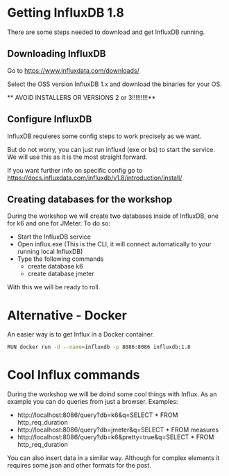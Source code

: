 # Getting InfluxDB 1.8

There are some steps needed to download and get InfluxDB running.

## Downloading InfluxDB
Go to https://www.influxdata.com/downloads/

Select the OSS version InfluxDB 1.x and download the binaries for your OS.

** AVOID INSTALLERS OR VERSIONS 2 or 3!!!!!!!!!**

## Configure InfluxDB
InfluxDB requieres some config steps to work precisely as we want.

But do not worry, you can just run influxd (exe or bs) to start the service. We will use this as it is the most straight forward.

If you want further info on specific config go to https://docs.influxdata.com/influxdb/v1.8/introduction/install/

## Creating databases for the workshop
During the workshop we will create two databases inside of InfluxDB, one for k6 and one for JMeter.
To do so:
- Start the InfluxDB service
- Open influx.exe (This is the CLI, it will connect automatically to your running local InfluxDB)
- Type the following commands
    - create database k6
    - create database jmeter

With this we will be ready to roll.

# Alternative - Docker
An easier way is to get Influx in a Docker container.
```bash
RUN docker run -d --name=influxdb -p 8086:8086 influxdb:1.8
```

# Cool Influx commands
During the workshop we will be doind some cool things with Influx.
As an example you can do queries from just a browser.
Examples:
- http://localhost:8086/query?db=k6&q=SELECT * FROM http_req_duration
- http://localhost:8086/query?db=jmeter&q=SELECT * FROM measures
- http://localhost:8086/query?db=k6&pretty=true&q=SELECT * FROM http_req_duration

You can also insert data in a similar way. Although for complex elements it requires some json and other formats for the post.
